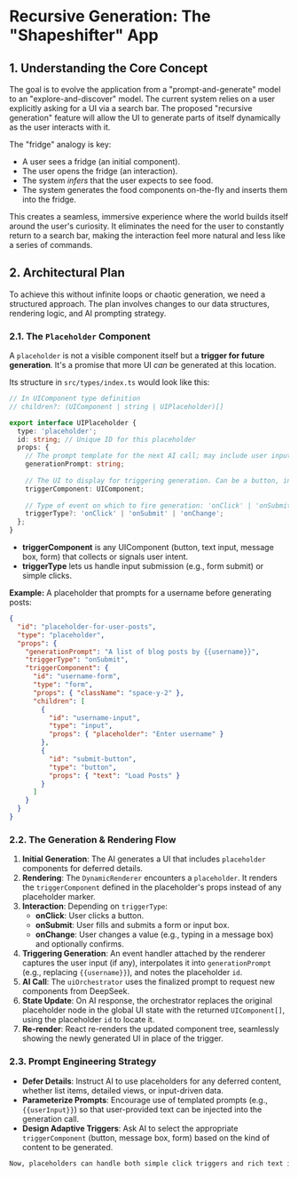 # Recursive Generation: The "Shapeshifter" App

## 1. Understanding the Core Concept

The goal is to evolve the application from a "prompt-and-generate" model to an "explore-and-discover" model. The current system relies on a user explicitly asking for a UI via a search bar. The proposed "recursive generation" feature will allow the UI to generate parts of itself dynamically as the user interacts with it.

The "fridge" analogy is key:
- A user sees a fridge (an initial component).
- The user opens the fridge (an interaction).
- The system *infers* that the user expects to see food.
- The system generates the food components on-the-fly and inserts them into the fridge.

This creates a seamless, immersive experience where the world builds itself around the user's curiosity. It eliminates the need for the user to constantly return to a search bar, making the interaction feel more natural and less like a series of commands.

## 2. Architectural Plan

To achieve this without infinite loops or chaotic generation, we need a structured approach. The plan involves changes to our data structures, rendering logic, and AI prompting strategy.

### 2.1. The `Placeholder` Component

A `placeholder` is not a visible component itself but a **trigger for future generation**. It's a promise that more UI *can* be generated at this location.

Its structure in `src/types/index.ts` would look like this:

```typescript
// In UIComponent type definition
// children?: (UIComponent | string | UIPlaceholder)[]

export interface UIPlaceholder {
  type: 'placeholder';
  id: string; // Unique ID for this placeholder
  props: {
    // The prompt template for the next AI call; may include user input variables
    generationPrompt: string;
    
    // The UI to display for triggering generation. Can be a button, input box, form, etc.
    triggerComponent: UIComponent;
    
    // Type of event on which to fire generation: 'onClick' | 'onSubmit' | 'onChange'
    triggerType?: 'onClick' | 'onSubmit' | 'onChange';
  };
}
```

-  **triggerComponent** is any UIComponent (button, text input, message box, form) that collects or signals user intent.
-  **triggerType** lets us handle input submission (e.g., form submit) or simple clicks.

**Example:** A placeholder that prompts for a username before generating posts:

```json
{
  "id": "placeholder-for-user-posts",
  "type": "placeholder",
  "props": {
    "generationPrompt": "A list of blog posts by {{username}}",
    "triggerType": "onSubmit",
    "triggerComponent": {
      "id": "username-form",
      "type": "form",
      "props": { "className": "space-y-2" },
      "children": [
        {
          "id": "username-input",
          "type": "input",
          "props": { "placeholder": "Enter username" }
        },
        {
          "id": "submit-button",
          "type": "button",
          "props": { "text": "Load Posts" }
        }
      ]
    }
  }
}
```

### 2.2. The Generation & Rendering Flow

1.  **Initial Generation**: The AI generates a UI that includes `placeholder` components for deferred details.
2.  **Rendering**: The `DynamicRenderer` encounters a `placeholder`. It renders the `triggerComponent` defined in the placeholder's props instead of any placeholder marker.
3.  **Interaction**: Depending on `triggerType`:
    - **onClick**: User clicks a button.
    - **onSubmit**: User fills and submits a form or input box.
    - **onChange**: User changes a value (e.g., typing in a message box) and optionally confirms.
4.  **Triggering Generation**: An event handler attached by the renderer captures the user input (if any), interpolates it into `generationPrompt` (e.g., replacing `{{username}}`), and notes the placeholder `id`.
5.  **AI Call**: The `uiOrchestrator` uses the finalized prompt to request new components from DeepSeek.
6.  **State Update**: On AI response, the orchestrator replaces the original placeholder node in the global UI state with the returned `UIComponent[]`, using the placeholder `id` to locate it.
7.  **Re-render**: React re-renders the updated component tree, seamlessly showing the newly generated UI in place of the trigger.

### 2.3. Prompt Engineering Strategy

- **Defer Details**: Instruct AI to use placeholders for any deferred content, whether list items, detailed views, or input-driven data.
- **Parameterize Prompts**: Encourage use of templated prompts (e.g., `{{userInput}}`) so that user-provided text can be injected into the generation call.
- **Design Adaptive Triggers**: Ask AI to select the appropriate `triggerComponent` (button, message box, form) based on the kind of content to be generated.

```markdown
Now, placeholders can handle both simple click triggers and rich text input flows, enabling the shapeshifter app to react to a wide range of user interactions efficiently.
```
